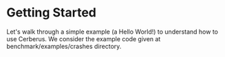 # Getting Started
Let's walk through a simple example (a Hello World!) to understand how to use Cerberus. We consider the example code given at benchmark/examples/crashes directory.